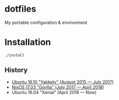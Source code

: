 # dotfiles
My portable configuration & environment

# Installation

```
./install
```

## History 
 * [Ubuntu 16.10 "Yakkety" (August 2015 — July 2017)](https://github.com/char16t/dotfiles/tree/ubuntu)
 * [NixOS 17.03 "Gorilla" (July 2017 — April 2018)](https://github.com/char16t/dotfiles/tree/nixos)
 * Ubuntu 16.04 "Xenial" (April 2018 — Now)
